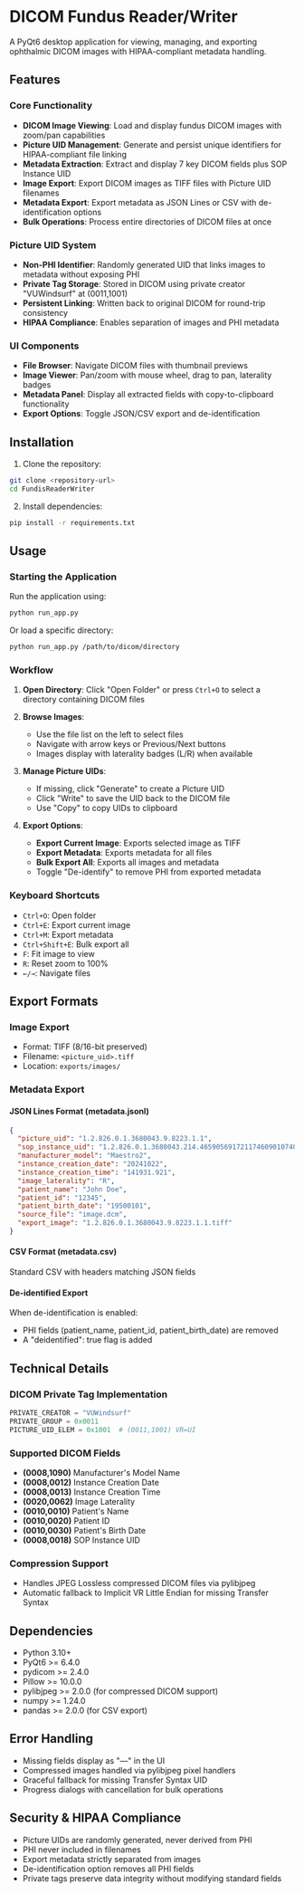 # DICOM Fundus Reader/Writer

A PyQt6 desktop application for viewing, managing, and exporting ophthalmic DICOM images with HIPAA-compliant metadata handling.

## Features

### Core Functionality

- **DICOM Image Viewing**: Load and display fundus DICOM images with zoom/pan capabilities
- **Picture UID Management**: Generate and persist unique identifiers for HIPAA-compliant file linking
- **Metadata Extraction**: Extract and display 7 key DICOM fields plus SOP Instance UID
- **Image Export**: Export DICOM images as TIFF files with Picture UID filenames
- **Metadata Export**: Export metadata as JSON Lines or CSV with de-identification options
- **Bulk Operations**: Process entire directories of DICOM files at once

### Picture UID System

- **Non-PHI Identifier**: Randomly generated UID that links images to metadata without exposing PHI
- **Private Tag Storage**: Stored in DICOM using private creator "VUWindsurf" at (0011,1001)
- **Persistent Linking**: Written back to original DICOM for round-trip consistency
- **HIPAA Compliance**: Enables separation of images and PHI metadata

### UI Components

- **File Browser**: Navigate DICOM files with thumbnail previews
- **Image Viewer**: Pan/zoom with mouse wheel, drag to pan, laterality badges
- **Metadata Panel**: Display all extracted fields with copy-to-clipboard functionality
- **Export Options**: Toggle JSON/CSV export and de-identification

## Installation

1. Clone the repository:

```bash
git clone <repository-url>
cd FundisReaderWriter
```

2. Install dependencies:

```bash
pip install -r requirements.txt
```

## Usage

### Starting the Application

Run the application using:

```bash
python run_app.py
```

Or load a specific directory:

```bash
python run_app.py /path/to/dicom/directory
```

### Workflow

1. **Open Directory**: Click "Open Folder" or press `Ctrl+O` to select a directory containing DICOM files

2. **Browse Images**:

   - Use the file list on the left to select files
   - Navigate with arrow keys or Previous/Next buttons
   - Images display with laterality badges (L/R) when available

3. **Manage Picture UIDs**:

   - If missing, click "Generate" to create a Picture UID
   - Click "Write" to save the UID back to the DICOM file
   - Use "Copy" to copy UIDs to clipboard

4. **Export Options**:
   - **Export Current Image**: Exports selected image as TIFF
   - **Export Metadata**: Exports metadata for all files
   - **Bulk Export All**: Exports all images and metadata
   - Toggle "De-identify" to remove PHI from exported metadata

### Keyboard Shortcuts

- `Ctrl+O`: Open folder
- `Ctrl+E`: Export current image
- `Ctrl+M`: Export metadata
- `Ctrl+Shift+E`: Bulk export all
- `F`: Fit image to view
- `R`: Reset zoom to 100%
- `←/→`: Navigate files

## Export Formats

### Image Export

- Format: TIFF (8/16-bit preserved)
- Filename: `<picture_uid>.tiff`
- Location: `exports/images/`

### Metadata Export

#### JSON Lines Format (metadata.jsonl)

```json
{
  "picture_uid": "1.2.826.0.1.3680043.9.8223.1.1",
  "sop_instance_uid": "1.2.826.0.1.3680043.214.465905691721174609010740620990936034438",
  "manufacturer_model": "Maestro2",
  "instance_creation_date": "20241022",
  "instance_creation_time": "141931.921",
  "image_laterality": "R",
  "patient_name": "John Doe",
  "patient_id": "12345",
  "patient_birth_date": "19500101",
  "source_file": "image.dcm",
  "export_image": "1.2.826.0.1.3680043.9.8223.1.1.tiff"
}
```

#### CSV Format (metadata.csv)

Standard CSV with headers matching JSON fields

#### De-identified Export

When de-identification is enabled:

- PHI fields (patient_name, patient_id, patient_birth_date) are removed
- A "deidentified": true flag is added

## Technical Details

### DICOM Private Tag Implementation

```python
PRIVATE_CREATOR = "VUWindsurf"
PRIVATE_GROUP = 0x0011
PICTURE_UID_ELEM = 0x1001  # (0011,1001) VR=UI
```

### Supported DICOM Fields

- **(0008,1090)** Manufacturer's Model Name
- **(0008,0012)** Instance Creation Date
- **(0008,0013)** Instance Creation Time
- **(0020,0062)** Image Laterality
- **(0010,0010)** Patient's Name
- **(0010,0020)** Patient ID
- **(0010,0030)** Patient's Birth Date
- **(0008,0018)** SOP Instance UID

### Compression Support

- Handles JPEG Lossless compressed DICOM files via pylibjpeg
- Automatic fallback to Implicit VR Little Endian for missing Transfer Syntax

## Dependencies

- Python 3.10+
- PyQt6 >= 6.4.0
- pydicom >= 2.4.0
- Pillow >= 10.0.0
- pylibjpeg >= 2.0.0 (for compressed DICOM support)
- numpy >= 1.24.0
- pandas >= 2.0.0 (for CSV export)

## Error Handling

- Missing fields display as "—" in the UI
- Compressed images handled via pylibjpeg pixel handlers
- Graceful fallback for missing Transfer Syntax UID
- Progress dialogs with cancellation for bulk operations

## Security & HIPAA Compliance

- Picture UIDs are randomly generated, never derived from PHI
- PHI never included in filenames
- Export metadata strictly separated from images
- De-identification option removes all PHI fields
- Private tags preserve data integrity without modifying standard fields
